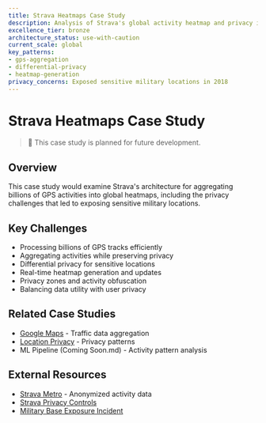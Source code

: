 ```yaml
---
title: Strava Heatmaps Case Study
description: Analysis of Strava's global activity heatmap and privacy implications
excellence_tier: bronze
architecture_status: use-with-caution
current_scale: global
key_patterns:
- gps-aggregation
- differential-privacy
- heatmap-generation
privacy_concerns: Exposed sensitive military locations in 2018
---
```


# Strava Heatmaps Case Study

> 🚧 This case study is planned for future development.

## Overview
This case study would examine Strava's architecture for aggregating billions of GPS activities into global heatmaps, including the privacy challenges that led to exposing sensitive military locations.

## Key Challenges
- Processing billions of GPS tracks efficiently
- Aggregating activities while preserving privacy
- Differential privacy for sensitive locations
- Real-time heatmap generation and updates
- Privacy zones and activity obfuscation
- Balancing data utility with user privacy

## Related Case Studies
- [Google Maps](google-maps.md) - Traffic data aggregation
- [Location Privacy](../../pattern-library/location-privacy.md/index.md) - Privacy patterns
- ML Pipeline (Coming Soon.md) - Activity pattern analysis

## External Resources
- [Strava Metro](https://metro.strava.com/index.md) - Anonymized activity data
- [Strava Privacy Controls](https://support.strava.com/hc/en-us/articles/115000173384/index.md)
- [Military Base Exposure Incident](https://www.bbc.com/news/technology-42853072/index.md)